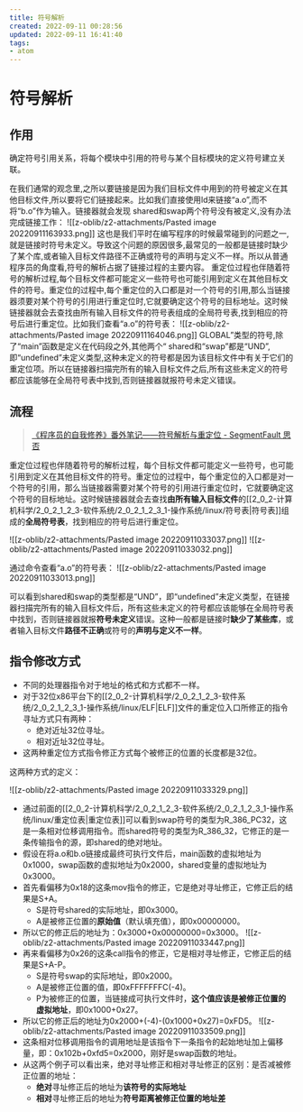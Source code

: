 ```yaml
---
title: 符号解析
created: 2022-09-11 00:28:56
updated: 2022-09-11 16:41:40
tags: 
- atom
---
```

# 符号解析

## 作用

确定符号引用关系，将每个模块中引用的符号与某个目标模块的定义符号建立关联。

在我们通常的观念里,之所以要链接是因为我们目标文件中用到的符号被定义在其他目标文件,所以要将它们链接起来。比如我们直接使用ld来链接“a.o”,而不将“b.o”作为输入。链接器就会发现 shared和swap两个符号没有被定义,没有办法完成链接工作：
![[z-oblib/z2-attachments/Pasted image 20220911163933.png]]
这也是我们平时在编写程序的时候最常碰到的问题之一,就是链接时符号未定义。导致这个问题的原因很多,最常见的一般都是链接时缺少了某个库,或者输入目标文件路径不正确或符号的声明与定义不一样。所以从普通程序员的角度看,符号的解析占据了链接过程的主要内容。
重定位过程也伴随着符号的解析过程,每个目标文件都可能定义一些符号也可能引用到定义在其他目标文件的符号。重定位的过程中,每个重定位的入口都是对一个符号的引用,那么当链接器须要对某个符号的引用进行重定位时,它就要确定这个符号的目标地址。这时候链接器就会去查找由所有输入目标文件的符号表组成的全局符号表,找到相应的符号后进行重定位。比如我们查看“a.o”的符号表：
![[z-oblib/z2-attachments/Pasted image 20220911164046.png]]
GLOBAL”类型的符号,除了“main”函数是定义在代码段之外,其他两个“ shared和“swap”都是“UND”,即“undefined”未定义类型,这种未定义的符号都是因为该目标文件中有关于它们的重定位项。所以在链接器扫描完所有的输入目标文件之后,所有这些未定义的符号都应该能够在全局符号表中找到,否则链接器就报符号未定义错误。

## 流程

> [《程序员的自我修养》番外笔记——符号解析与重定位 - SegmentFault 思否](https://segmentfault.com/a/1190000021551701)

重定位过程也伴随着符号的解析过程，每个目标文件都可能定义一些符号，也可能引用到定义在其他目标文件的符号。重定位的过程中，每个重定位的入口都是对一个符号的引用，那么当链接器需要对某个符号的引用进行重定位时，它就要确定这个符号的目标地址。这时候链接器就会去查找**由所有输入目标文件**的[[2_0_2-计算机科学/2_0_2_1_2_3-软件系统/2_0_2_1_2_3_1-操作系统/linux/符号表|符号表]]组成的**全局符号表**，找到相应的符号后进行重定位。

![[z-oblib/z2-attachments/Pasted image 20220911033037.png]]
![[z-oblib/z2-attachments/Pasted image 20220911033032.png]]

通过命令查看“a.o”的符号表：
![[z-oblib/z2-attachments/Pasted image 20220911033013.png]]

可以看到shared和swap的类型都是“UND”，即“undefined”未定义类型，在链接器扫描完所有的输入目标文件后，所有这些未定义的符号都应该能够在全局符号表中找到，否则链接器就报**符号未定义**错误。这种一般都是链接时**缺少了某些库**，或者输入目标文件**路径不正确**或符号的**声明与定义不一样**。

## 指令修改方式

- 不同的处理器指令对于地址的格式和方式都不一样。
- 对于32位x86平台下的[[2_0_2-计算机科学/2_0_2_1_2_3-软件系统/2_0_2_1_2_3_1-操作系统/linux/ELF|ELF]]文件的重定位入口所修正的指令寻址方式只有两种：
    - 绝对近址32位寻址。
    - 相对近址32位寻址。
- 这两种重定位方式指令修正方式每个被修正的位置的长度都是32位。

这两种方式的定义：

![[z-oblib/z2-attachments/Pasted image 20220911033329.png]]

- 通过前面的[[2_0_2-计算机科学/2_0_2_1_2_3-软件系统/2_0_2_1_2_3_1-操作系统/linux/重定位表|重定位表]]可以看到swap符号的类型为R_386_PC32，这是一条相对位移调用指令。而shared符号的类型为R_386_32，它修正的是一条传输指令的源，即shared的绝对地址。
- 假设在将a.o和b.o链接成最终可执行文件后，main函数的虚拟地址为0x1000，swap函数的虚拟地址为0x2000，shared变量的虚拟地址为0x3000。
- 首先看偏移为0x18的这条mov指令的修正，它是绝对寻址修正，它修正后的结果是S+A。
    - S是符号shared的实际地址，即0x3000。
    - A是被修正位置的**原始值**（默认填充值），即0x00000000。
- 所以它的修正后的地址为：0x3000+0x00000000=0x3000。
	![[z-oblib/z2-attachments/Pasted image 20220911033447.png]]
- 再来看偏移为0x26的这条call指令的修正，它是相对寻址修正，它修正后的结果是S+A-P。
    - S是符号swap的实际地址，即0x2000。
    - A是被修正位置的值，即0xFFFFFFFC(-4)。
    - P为被修正的位置，当链接成可执行文件时，**这个值应该是被修正位置的虚拟地址**，即0x1000+0x27。
- 所以它的修正后的地址为0x2000+(-4)-(0x1000+0x27)=0xFD5。
	![[z-oblib/z2-attachments/Pasted image 20220911033509.png]]
- 这条相对位移调用指令的调用地址是该指令下一条指令的起始地址加上偏移量，即：0x102b+0xfd5=0x2000，刚好是swap函数的地址。
- 从这两个例子可以看出来，绝对寻址修正和相对寻址修正的区别：是否减被修正位置的地址：
	- **绝对**寻址修正后的地址为**该符号的实际地址**
	- **相对**寻址修正后的地址为**符号距离被修正位置的地址差**
